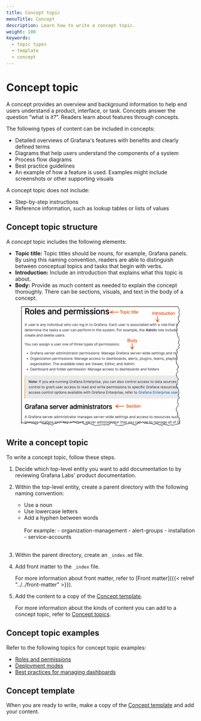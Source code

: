 ```yaml
---
title: Concept topic
menuTitle: Concept
description: Learn how to write a concept topic.
weight: 100
keywords:
  - topic types
  - template
  - concept
---
```


# Concept topic

A concept provides an overview and background information to help end users understand a product, interface, or task. Concepts answer the question “what is it?”. Readers learn about features through concepts.

The following types of content can be included in concepts:

- Detailed overviews of Grafana's features with benefits and clearly defined terms
- Diagrams that help users understand the components of a system
- Process flow diagrams
- Best practice guidelines
- An example of how a feature is used. Examples might include screenshots or other supporting visuals

A concept topic does not include:

- Step-by-step instructions
- Reference information, such as lookup tables or lists of values

## Concept topic structure

A _concept_ topic includes the following elements:

- **Topic title:** Topic titles should be nouns, for example, Grafana panels. By using this naming convention, readers are able to distinguish between conceptual topics and tasks that begin with verbs.
- **Introduction:** Include an introduction that explains what this topic is about.
- **Body:** Provide as much content as needed to explain the concept thoroughly. There can be sections, visuals, and text in the body of a concept.

<figure>
<img src="concept.png" alt="Concept structure" width="600">
</figure>

## Write a concept topic

To write a concept topic, follow these steps.

1. Decide which top-level entity you want to add documentation to by reviewing Grafana Labs' product documentation.
1. Within the top-level entity, create a parent directory with the following naming convention:

   - Use a noun
   - Use lowercase letters
   - Add a hyphen between words
     <br>
     <br>
     For example: - organization-management - alert-groups - installation - service-accounts
     <br>
     <br>

1. Within the parent directory, create an `_index.md` file.
1. Add front matter to the `_index` file.

   For more information about front matter, refer to [Front matter]({{< relref "../../front-matter" >}}).

1. Add the content to a copy of the [Concept template](https://github.com/grafana/writers-toolkit/blob/main/docs/static/templates/concept-template.md).

   For more information about the kinds of content you can add to a concept topic, refer to [Concept topics](#concept-topic).

## Concept topic examples

Refer to the following topics for concept topic examples:

- [Roles and permissions](/docs/grafana/latest/administration/roles-and-permissions/)
- [Deployment modes](/docs/loki/next/fundamentals/architecture/deployment-modes/)
- [Best practices for managing dashboards](/docs/grafana/latest/best-practices/best-practices-for-managing-dashboards/)

## Concept template

When you are ready to write, make a copy of the [Concept template](https://github.com/grafana/writers-toolkit/blob/main/docs/static/templates/concept-template.md) and add your content.
